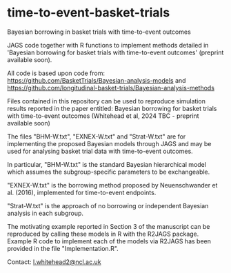 # time-to-event-basket-trials
Bayesian borrowing in basket trials with time-to-event outcomes

JAGS code together with R functions to implement methods detailed in 'Bayesian borrowing for basket trials with time-to-event outcomes' (preprint available soon).

All code is based upon code from: https://github.com/BasketTrials/Bayesian-analysis-models and https://github.com/longitudinal-basket-trials/Bayesian-analysis-methods

Files contained in this repository can be used to reproduce simulation results reported in the paper entitled: Bayesian borrowing for basket trials with time-to-event outcomes (Whitehead et al, 2024 TBC - preprint available soon)

The files "BHM-W.txt", "EXNEX-W.txt" and "Strat-W.txt" are for implementing the proposed Bayesian models through JAGS and may be used for analysing basket trial data with time-to-event outcomes.

In particular, "BHM-W.txt" is the standard Bayesian hierarchical model which assumes the subgroup-specific parameters to be exchangeable.

"EXNEX-W.txt" is the borrowing method proposed by Neuenschwander et al. (2016), implemented for time-to-event endpoints.

"Strat-W.txt" is the approach of no borrowing or independent Bayesian analysis in each subgroup.

The motivating example reported in Section 3 of the manuscript can be reproduced by calling these models in R with the R2JAGS package. Example R code to implement each of the models via R2JAGS has been provided in the file "Implementation.R".

Contact: l.whitehead2@ncl.ac.uk
